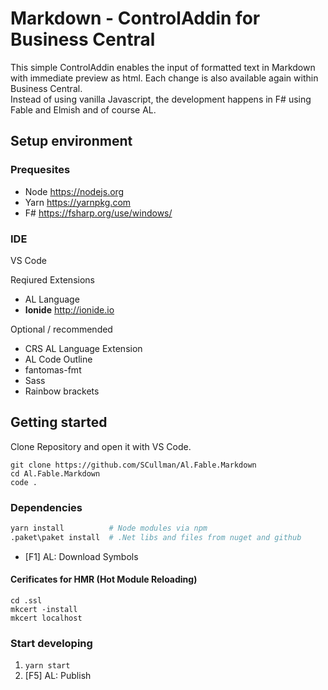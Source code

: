 # Markdown - ControlAddin for Business Central 
This simple ControlAddin enables the input of formatted text in Markdown with immediate preview as html. Each change is also available again within Business Central.  
Instead of using vanilla Javascript, the development happens in F# using Fable and Elmish and of course AL.

## Setup environment

### Prequesites

* Node https://nodejs.org
* Yarn https://yarnpkg.com
* F# https://fsharp.org/use/windows/

### IDE

VS Code

Reqiured Extensions 
   * AL Language
   * **Ionide** http://ionide.io  

 Optional / recommended  
   * CRS AL Language Extension 
   * AL Code Outline
   * fantomas-fmt
   * Sass
   * Rainbow brackets

## Getting started

Clone Repository and open it with VS Code.
```
git clone https://github.com/SCullman/Al.Fable.Markdown
cd Al.Fable.Markdown
code .
```

### Dependencies
```bash
yarn install          # Node modules via npm
.paket\paket install  # .Net libs and files from nuget and github
```
*  [F1] AL: Download Symbols

#### Cerificates for HMR (Hot Module Reloading)
```
cd .ssl
mkcert -install
mkcert localhost
``` 

### Start developing
1. ``yarn start``
1. [F5] AL: Publish


  

